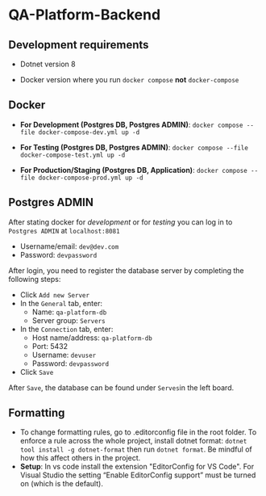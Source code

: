 # QA-Platform-Backend

## Development requirements

- Dotnet version 8

- Docker version where you run `docker compose` **not** `docker-compose`

## Docker

- **For Development (Postgres DB, Postgres ADMIN)**: `docker compose --file docker-compose-dev.yml up -d`

- **For Testing (Postgres DB, Postgres ADMIN)**: `docker compose --file docker-compose-test.yml up -d`

- **For Production/Staging (Postgres DB, Application)**: `docker compose --file docker-compose-prod.yml up -d`

## Postgres ADMIN

After stating docker for *development* or for *testing* you can log in to `Postgres ADMIN` at `localhost:8081`

- Username/email: `dev@dev.com`
- Password: `devpassword`

After login, you need to register the database server by completing the following steps:

- Click `Add new Server`
- In the `General` tab, enter: 
    - Name: `qa-platform-db`
    - Server group: `Servers`
- In the `Connection` tab, enter:
    - Host name/address: `qa-platform-db`
    - Port: 5432 
    - Username: `devuser`
    - Password: `devpassword`
- Click `Save`

After `Save`, the database can be found under `Serves`in the left board.
 

## Formatting

-   To change formatting rules, go to .editorconfig file in the root folder. To enforce a rule across the whole project, install dotnet format: `dotnet tool install -g dotnet-format` then run `dotnet format`. Be mindful of how this affect others in the project.
-   **Setup**: In vs code install the extension "EditorConfig for VS Code". For Visual Studio the setting “Enable EditorConfig support” must be turned on (which is the default).
